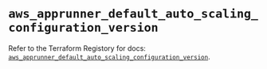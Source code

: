 # `aws_apprunner_default_auto_scaling_configuration_version`

Refer to the Terraform Registory for docs: [`aws_apprunner_default_auto_scaling_configuration_version`](https://registry.terraform.io/providers/hashicorp/aws/5.30.0/docs/resources/apprunner_default_auto_scaling_configuration_version).
